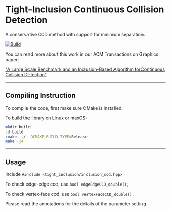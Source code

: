# Tight-Inclusion Continuous Collision Detection 
A conservative CCD method with support for minimum separation.

[![Build](https://github.com/Continuous-Collision-Detection/Tight-Inclusion/actions/workflows/continuous.yml/badge.svg)](https://github.com/Continuous-Collision-Detection/Tight-Inclusion/actions/workflows/continuous.yml)

You can read more about this work in our ACM Transactions on Graphics paper:

["A Large Scale Benchmark and an Inclusion-Based Algorithm forContinuous Collision Detection"](https://continuous-collision-detection.github.io/)

---

## Compiling Instruction 

To compile the code, first make sure CMake is installed. 

To build the library on Linux or maxOS:
```sh
mkdir build
cd build
cmake ../ -DCMAKE_BUILD_TYPE=Release
make -j4
```

---
 
## Usage
Include `#include <tight_inclusion/inclusion_ccd.hpp>`

To check edge-edge ccd, use `bool edgeEdgeCCD_double();`

To check vertex-face ccd, use `bool vertexFaceCCD_double();`

Please read the annotations for the details of the parameter setting


